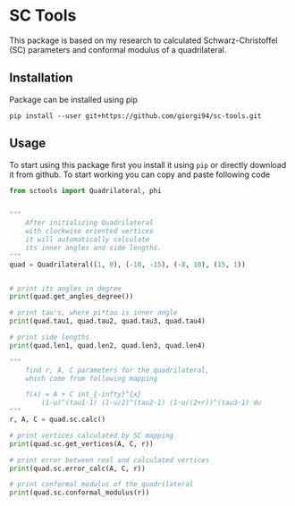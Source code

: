 # SC Tools

This package is based on my research to calculated Schwarz-Christoffel (SC) parameters and conformal modulus of a quadrilateral.

## Installation

Package can be installed using pip

```
pip install --user git+https://github.com/giorgi94/sc-tools.git
```

## Usage

To start using this package first you install it using `pip` or directly download it from github. To start working you can copy and paste following code

```python
from sctools import Quadrilateral, phi


"""
    After initializing Quadrilateral
    with clockwise oriented vertices
    it will automatically calculate
    its inner angles and side lengths.
"""
quad = Quadrilateral((1, 0), (-10, -15), (-8, 10), (15, 1))


# print its angles in degree
print(quad.get_angles_degree())

# print tau's, where pi*tau is inner angle
print(quad.tau1, quad.tau2, quad.tau3, quad.tau4)

# print side lengths
print(quad.len1, quad.len2, quad.len3, quad.len4)

"""
    find r, A, C parameters for the quadrilateral,
    which come from following mapping

    f(x) = A + C int_{-infty}^{x}
        (1-u)^(tau1-1) (1-u/2)^(tau2-1) (1-u/(2+r))^(tau3-1) du
"""
r, A, C = quad.sc.calc()

# print vertices calculated by SC mapping
print(quad.sc.get_vertices(A, C, r))

# print error between real and calculated vertices
print(quad.sc.error_calc(A, C, r))

# print conformal modulus of the quadrilateral
print(quad.sc.conformal_modulus(r))

```